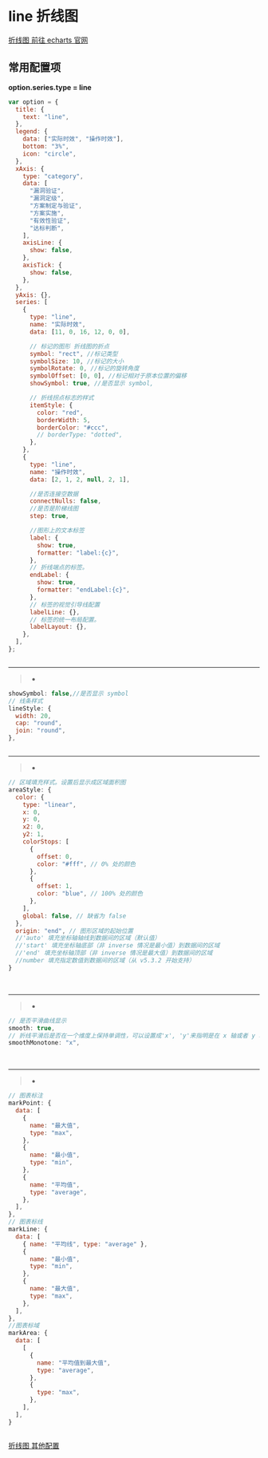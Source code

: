 # line 折线图

[折线图 前往 echarts 官网](https://echarts.apache.org/zh/option.html#series-line)

## 常用配置项

**option.series.type = line**

```js
var option = {
  title: {
    text: "line",
  },
  legend: {
    data: ["实际时效", "操作时效"],
    bottom: "3%",
    icon: "circle",
  },
  xAxis: {
    type: "category",
    data: [
      "漏洞验证",
      "漏洞定级",
      "方案制定与验证",
      "方案实施",
      "有效性验证",
      "达标判断",
    ],
    axisLine: {
      show: false,
    },
    axisTick: {
      show: false,
    },
  },
  yAxis: {},
  series: [
    {
      type: "line",
      name: "实际时效",
      data: [11, 0, 16, 12, 0, 0],

      // 标记的图形 折线图的折点
      symbol: "rect", //标记类型
      symbolSize: 10, //标记的大小
      symbolRotate: 0, //标记的旋转角度
      symbolOffset: [0, 0], //标记相对于原本位置的偏移
      showSymbol: true, //是否显示 symbol,

      // 折线拐点标志的样式
      itemStyle: {
        color: "red",
        borderWidth: 5,
        borderColor: "#ccc",
        // borderType: "dotted",
      },
    },
    {
      type: "line",
      name: "操作时效",
      data: [2, 1, 2, null, 2, 1],

      //是否连接空数据
      connectNulls: false,
      //是否是阶梯线图
      step: true,

      //图形上的文本标签
      label: {
        show: true,
        formatter: "label:{c}",
      },
      // 折线端点的标签。
      endLabel: {
        show: true,
        formatter: "endLabel:{c}",
      },
      // 标签的视觉引导线配置
      labelLine: {},
      // 标签的统一布局配置。
      labelLayout: {},
    },
  ],
};
```

<img :src="$withBase('/echarts/line_1.png')">

---

> -

```js
showSymbol: false,//是否显示 symbol
// 线条样式
lineStyle: {
  width: 20,
  cap: "round",
  join: "round",
},
```

<img :src="$withBase('/echarts/line_2.png')">

---

> -

```js
// 区域填充样式。设置后显示成区域面积图
areaStyle: {
  color: {
    type: "linear",
    x: 0,
    y: 0,
    x2: 0,
    y2: 1,
    colorStops: [
      {
        offset: 0,
        color: "#fff", // 0% 处的颜色
      },
      {
        offset: 1,
        color: "blue", // 100% 处的颜色
      },
    ],
    global: false, // 缺省为 false
  },
  origin: "end", // 图形区域的起始位置
  //'auto' 填充坐标轴轴线到数据间的区域（默认值）
  //'start' 填充坐标轴底部（非 inverse 情况是最小值）到数据间的区域
  //'end' 填充坐标轴顶部（非 inverse 情况是最大值）到数据间的区域
  //number 填充指定数值到数据间的区域（从 v5.3.2 开始支持）
}
```

<img :src="$withBase('/echarts/line_3.png')">
<img :src="$withBase('/echarts/line_4.png')">

---

> -

```js
// 是否平滑曲线显示
smooth: true,
// 折线平滑后是否在一个维度上保持单调性，可以设置成'x', 'y'来指明是在 x 轴或者 y 轴上保持单调性
smoothMonotone: "x",
```

<img :src="$withBase('/echarts/line_5.png')">
<img :src="$withBase('/echarts/line_6.png')">
<img :src="$withBase('/echarts/line_7.png')">

---

> -

```js
// 图表标注
markPoint: {
  data: [
    {
      name: "最大值",
      type: "max",
    },
    {
      name: "最小值",
      type: "min",
    },
    {
      name: "平均值",
      type: "average",
    },
  ],
},
// 图表标线
markLine: {
  data: [
    { name: "平均线", type: "average" },
    {
      name: "最小值",
      type: "min",
    },
    {
      name: "最大值",
      type: "max",
    },
  ],
},
//图表标域
markArea: {
  data: [
    [
      {
        name: "平均值到最大值",
        type: "average",
      },
      {
        type: "max",
      },
    ],
  ],
}
```

<img :src="$withBase('/echarts/line_8.png')">

[折线图 其他配置](https://echarts.apache.org/zh/option.html#series-line)
